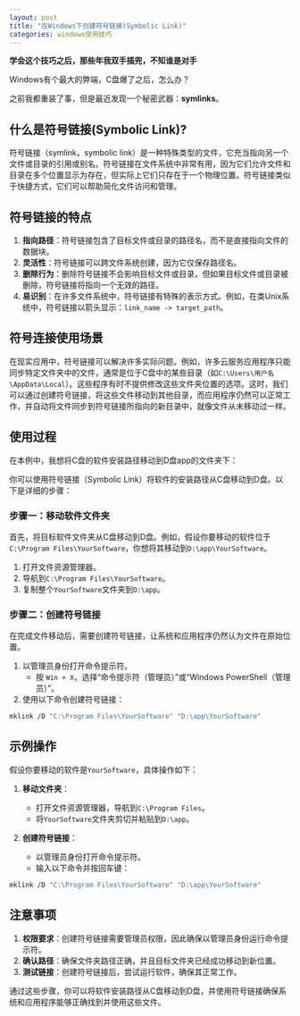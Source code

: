 ```yaml
---
layout: post
title: "在Windows下创建符号链接(Symbolic Link)"
categories: windows使用技巧
---
```



**学会这个技巧之后，那些年我双手插兜，不知谁是对手**

Windows有个最大的弊端，C盘爆了之后，怎么办？

之前我都重装了事，但是最近发现一个秘密武器：**symlinks**。

## 什么是符号链接(Symbolic Link)?

符号链接（symlink，symbolic link）是一种特殊类型的文件，它充当指向另一个文件或目录的引用或别名。符号链接在文件系统中非常有用，因为它们允许文件和目录在多个位置显示为存在，但实际上它们只存在于一个物理位置。符号链接类似于快捷方式，它们可以帮助简化文件访问和管理。

## 符号链接的特点

1. **指向路径**：符号链接包含了目标文件或目录的路径名，而不是直接指向文件的数据块。
2. **灵活性**：符号链接可以跨文件系统创建，因为它仅保存路径名。
3. **删除行为**：删除符号链接不会影响目标文件或目录，但如果目标文件或目录被删除，符号链接将指向一个无效的路径。
4. **易识别**：在许多文件系统中，符号链接有特殊的表示方式。例如，在类Unix系统中，符号链接以箭头显示：`link_name -> target_path`。

## 符号连接使用场景

在现实应用中，符号链接可以解决许多实际问题。例如，许多云服务应用程序只能同步特定文件夹中的文件，通常是位于C盘中的某些目录（如`C:\Users\用户名\AppData\Local`）。这些程序有时不提供修改这些文件夹位置的选项。这时，我们可以通过创建符号链接，将这些文件移动到其他目录，而应用程序仍然可以正常工作，并自动将文件同步到符号链接所指向的新目录中，就像文件从未移动过一样。

## 使用过程

在本例中，我想将C盘的软件安装路径移动到D盘app的文件夹下：

你可以使用符号链接（Symbolic Link）将软件的安装路径从C盘移动到D盘。以下是详细的步骤：

### 步骤一：移动软件文件夹

首先，将目标软件文件夹从C盘移动到D盘。例如，假设你要移动的软件位于`C:\Program Files\YourSoftware`，你想将其移动到`D:\app\YourSoftware`。

1. 打开文件资源管理器。
2. 导航到`C:\Program Files\YourSoftware`。
3. 复制整个`YourSoftware`文件夹到`D:\app`。

### 步骤二：创建符号链接

在完成文件移动后，需要创建符号链接，让系统和应用程序仍然认为文件在原始位置。

1. 以管理员身份打开命令提示符。
   - 按 `Win + X`，选择“命令提示符（管理员）”或“Windows PowerShell（管理员）”。
2. 使用以下命令创建符号链接：

```sh
mklink /D "C:\Program Files\YourSoftware" "D:\app\YourSoftware"
```

## 示例操作

假设你要移动的软件是`YourSoftware`，具体操作如下：

1. **移动文件夹**：
   - 打开文件资源管理器，导航到`C:\Program Files`。
   - 将`YourSoftware`文件夹剪切并粘贴到`D:\app`。

2. **创建符号链接**：
   - 以管理员身份打开命令提示符。
   - 输入以下命令并按回车键：

```sh
mklink /D "C:\Program Files\YourSoftware" "D:\app\YourSoftware"
```

## 注意事项

1. **权限要求**：创建符号链接需要管理员权限，因此确保以管理员身份运行命令提示符。
2. **确认路径**：确保文件夹路径正确，并且目标文件夹已经成功移动到新位置。
3. **测试链接**：创建符号链接后，尝试运行软件，确保其正常工作。

通过这些步骤，你可以将软件安装路径从C盘移动到D盘，并使用符号链接确保系统和应用程序能够正确找到并使用这些文件。
